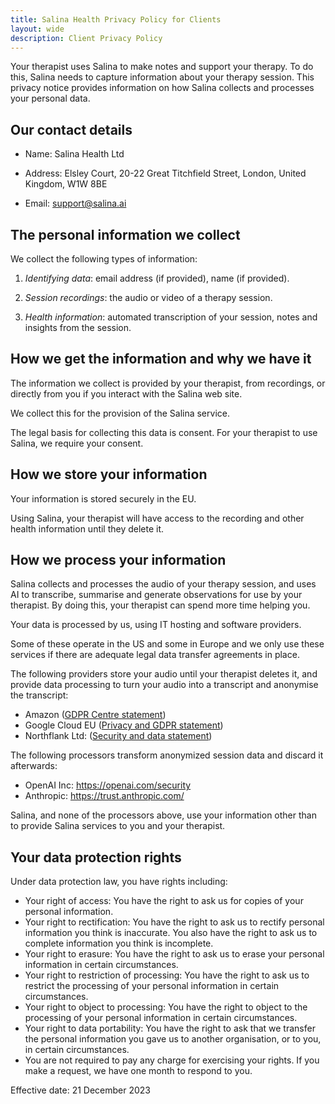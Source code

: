 ```yaml
---
title: Salina Health Privacy Policy for Clients
layout: wide
description: Client Privacy Policy
---
```


Your therapist uses Salina to make notes and support your therapy. To do this, Salina needs to capture information about your therapy session. This privacy notice provides information on how Salina collects and processes your personal data.

##  Our contact details

- Name:		Salina Health Ltd

- Address:	Elsley Court, 20-22 Great Titchfield Street, London, United Kingdom, W1W 8BE

- Email:		<support@salina.ai>

## The personal information we collect

We collect the following types of information:

1. *Identifying data*: email address (if provided), name (if provided).

2. *Session recordings*: the audio or video of a therapy session.

3. *Health information*: automated transcription of your session, notes and insights from the session.

## How we get the information and why we have it

The information we collect is provided by your therapist, from recordings, or directly from you if you interact with the Salina web site.

We collect this for the provision of the Salina service. 

The legal basis for collecting this data is consent. For your therapist to use Salina, we require your consent.

## How we store your information

Your information is stored securely in the EU.

Using Salina, your therapist will have access to the recording and other health information until they delete it. 

## How we process your information

Salina collects and processes the audio of your therapy session, and uses AI to transcribe, summarise and generate observations for use by your therapist. By doing this, your therapist can spend more time helping you.

Your data is processed by us, using IT hosting and software providers.

Some of these operate in the US and some in Europe and we only use these services if there are adequate legal data transfer agreements in place. 

The following providers store your audio until your therapist deletes it, and provide data processing to turn your audio into a transcript and anonymise the transcript:

- Amazon ([GDPR Centre statement](https://aws.amazon.com/compliance/gdpr-center/))
- Google Cloud EU ([Privacy and GDPR statement](https://cloud.google.com/privacy/gdpr))
- Northflank Ltd: ([Security and data statement](https://drive.google.com/file/d/1f6qam2AvHBQP9Q2FDZlFXGoaDErF9hkK/view))

The following processors transform anonymized session data and discard it afterwards:

- OpenAI Inc: https://openai.com/security
- Anthropic: https://trust.anthropic.com/

Salina, and none of the processors above, use your information other than to provide Salina services to you and your therapist.

## Your data protection rights

Under data protection law, you have rights including:

* Your right of access: You have the right to ask us for copies of your personal information. 
* Your right to rectification: You have the right to ask us to rectify personal information you think is inaccurate. You also have the right to ask us to complete information you think is incomplete. 
* Your right to erasure: You have the right to ask us to erase your personal information in certain circumstances. 
* Your right to restriction of processing: You have the right to ask us to restrict the processing of your personal information in certain circumstances. 
* Your right to object to processing: You have the right to object to the processing of your personal information in certain circumstances.
* Your right to data portability: You have the right to ask that we transfer the personal information you gave us to another organisation, or to you, in certain circumstances.
* You are not required to pay any charge for exercising your rights. If you make a request, we have one month to respond to you.

Effective date: 21 December 2023


